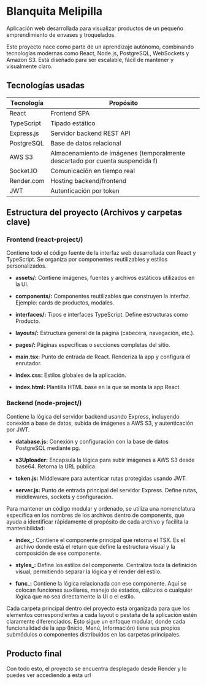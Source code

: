 # Blanquita Melipilla

Aplicación web desarrollada para visualizar productos de un pequeño emprendimiento de envases y troquelados. 

Este proyecto nace como parte de un aprendizaje autónomo, combinando tecnologías modernas como React, Node.js, PostgreSQL, WebSockets y Amazon S3. Está diseñado para ser escalable, fácil de mantener y visualmente claro.

## Tecnologías usadas 

| Tecnología       | Propósito                           |
|------------------|-------------------------------------|
| React            | Frontend SPA                        |
| TypeScript       | Tipado estático                     |
| Express.js       | Servidor backend REST API           |
| PostgreSQL       | Base de datos relacional            |
| AWS S3           | Almacenamiento de imágenes (temporalmente descartado por cuenta suspendida f)|
| Socket.IO        | Comunicación en tiempo real         |
| Render.com       | Hosting backend/frontend            |
| JWT              | Autenticación por token             |

## Estructura del proyecto (Archivos y carpetas clave)

### Frontend (react-project/)
Contiene todo el código fuente de la interfaz web desarrollada con React y TypeScript. Se organiza por componentes reutilizables y estilos personalizados.

* **assets/:** Contiene imágenes, fuentes y archivos estáticos utilizados en la UI.

* **components/:** Componentes reutilizables que construyen la interfaz. Ejemplo: cards de productos, modales.

* **interfaces/:** Tipos e interfaces TypeScript. Define estructuras como Producto.

* **layouts/:** Estructura general de la página (cabecera, navegación, etc.).

* **pages/:** Páginas específicas o secciones completas del sitio.

* **main.tsx:** Punto de entrada de React. Renderiza la app y configura el enrutador.

* **index.css:** Estilos globales de la aplicación.

* **index.html:** Plantilla HTML base en la que se monta la app React.


### Backend (node-project/)

Contiene la lógica del servidor backend usando Express, incluyendo conexión a base de datos, subida de imágenes a AWS S3, y autenticación por JWT.

* **database.js:** Conexión y configuración con la base de datos PostgreSQL mediante pg.

* **s3Uploader:** Encapsula la lógica para subir imágenes a AWS S3 desde base64. Retorna la URL pública.

* **token.js:** 	Middleware para autenticar rutas protegidas usando JWT.

* **server.js:** Punto de entrada principal del servidor Express. Define rutas, middlewares, sockets y configuración.

Para mantener un código modular y ordenado, se utiliza una nomenclatura específica en los nombres de los archivos dentro de components, que ayuda a identificar rápidamente el propósito de cada archivo y facilita la mantenibilidad:

* **index_:** Contiene el componente principal que retorna el TSX. Es el archivo donde está el return que define la estructura visual y la composición de ese componente.

* **styles_:** Define los estilos del componente. Centraliza toda la definición visual, permitiendo separar la lógica y el render del estilo.

* **func_:** Contiene la lógica relacionada con ese componente. Aquí se colocan funciones auxiliares, manejo de estados, cálculos o cualquier lógica que no sea directamente la UI o el estilo.

Cada carpeta principal dentro del proyecto está organizada para que los elementos correspondientes a cada layout o pestaña de la aplicación estén claramente diferenciados. Esto sigue un enfoque modular, donde cada funcionalidad de la app (Inicio, Menú, Información) tiene sus propios submódulos o componentes distribuidos en las carpetas principales.


## Producto final

Con todo esto, el proyecto se encuentra desplegado desde Render y lo puedes ver accediendo a esta url [](https://blanquitamelipilla-react.onrender.com)




